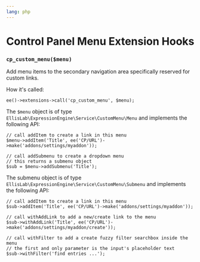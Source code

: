 ```yaml
---
lang: php
---
```


<!--
    This source file is part of the open source project
    ExpressionEngine User Guide (https://github.com/ExpressionEngine/ExpressionEngine-User-Guide)

    @link      https://expressionengine.com/
    @copyright Copyright (c) 2003-2020, Packet Tide, LLC (https://ellislab.com)
    @license   https://expressionengine.com/license Licensed under Apache License, Version 2.0
-->

# Control Panel Menu Extension Hooks

### `cp_custom_menu($menu)`

Add menu items to the secondary navigation area specifically reserved for custom links.

How it's called:

    ee()->extensions->call('cp_custom_menu', $menu);

The `$menu` object is of type `EllisLab\ExpressionEngine\Service\CustomMenu\Menu` and implements the following API:

    // call addItem to create a link in this menu
    $menu->addItem('Title', ee('CP/URL')->make('addons/settings/myaddon'));

    // call addSubmenu to create a dropdown menu
    // this returns a submenu object
    $sub = $menu->addSubmenu('Title');

The submenu object is of type `EllisLab\ExpressionEngine\Service\CustomMenu\Submenu` and implements the following API:

    // call addItem to create a link in this menu
    $sub->addItem('Title', ee('CP/URL')->make('addons/settings/myaddon'));

    // call withAddLink to add a new/create link to the menu
    $sub->withAddLink('Title', ee('CP/URL')->make('addons/settings/myaddon/create'));

    // call withFilter to add a create fuzzy filter searchbox inside the menu
    // the first and only parameter is the input's placeholder text
    $sub->withFilter('find entries ...');
